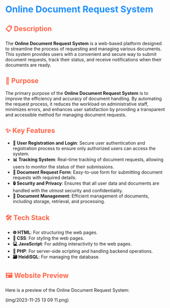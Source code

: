 <h1 style="color: #1E90FF;"> Online Document Request System </h1>

<h2 style="color: #FF6347;">📋 Description</h2>
<p>The <strong>Online Document Request System</strong> is a web-based platform designed to streamline the process of requesting and managing various documents. This system provides users with a convenient and secure way to submit document requests, track their status, and receive notifications when their documents are ready.</p>

<h2 style="color: #FF6347;">🎯 Purpose</h2>
<p>The primary purpose of the <strong>Online Document Request System</strong> is to improve the efficiency and accuracy of document handling. By automating the request process, it reduces the workload on administrative staff, minimizes errors, and enhances user satisfaction by providing a transparent and accessible method for managing document requests.</p>

<h2 style="color: #FF6347;">✨ Key Features</h2>
<ul>
  <li><strong>🔑 User Registration and Login</strong>: Secure user authentication and registration process to ensure only authorized users can access the system.</li>
  <li><strong>📊 Tracking System</strong>: Real-time tracking of document requests, allowing users to monitor the status of their submissions.</li>
  <li><strong>📝 Document Request Form</strong>: Easy-to-use form for submitting document requests with required details.</li>
  <li><strong>🔒 Security and Privacy</strong>: Ensures that all user data and documents are handled with the utmost security and confidentiality.</li>
  <li><strong>📂 Document Management</strong>: Efficient management of documents, including storage, retrieval, and processing.</li>
</ul>

<h2 style="color: #FF6347;">🛠️ Tech Stack</h2>
<ul>
  <li><strong>🌐 HTML</strong>: For structuring the web pages.</li>
  <li><strong>🎨 CSS</strong>: For styling the web pages.</li>
  <li><strong>💻 JavaScript</strong>: For adding interactivity to the web pages.</li>
  <li><strong>🐘 PHP</strong>: For server-side scripting and handling backend operations.</li>
  <li><strong>🗃️ HeidiSQL</strong>: For managing the database.</li>
</ul>

<h2 style="color: #FF6347;">🖼️ Website Preview</h2>
<p>Here is a preview of the Online Document Request System:</p>

(img/2023-11-25 13 09 11.png)
